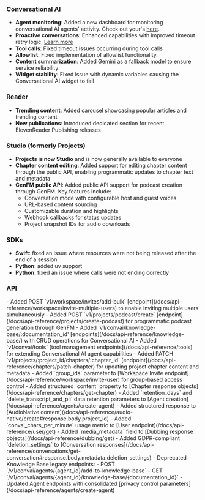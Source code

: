 ### Conversational AI

- **Agent monitoring**: Added a new dashboard for monitoring conversational AI agents' activity. Check out your's [here](/app/conversational-ai).
- **Proactive conversations**: Enhanced capabilities with improved timeout retry logic. [Learn more](/docs/conversational-ai/customization/conversation-flow)
- **Tool calls**: Fixed timeout issues occurring during tool calls
- **Allowlist**: Fixed implementation of allowlist functionality.
- **Content summarization**: Added Gemini as a fallback model to ensure service reliability
- **Widget stability**: Fixed issue with dynamic variables causing the Conversational AI widget to fail

### Reader

- **Trending content**: Added carousel showcasing popular articles and trending content
- **New publications**: Introduced dedicated section for recent ElevenReader Publishing releases

### Studio (formerly Projects)

- **Projects is now Studio** and is now generally available to everyone
- **Chapter content editing**: Added support for editing chapter content through the public API, enabling programmatic updates to chapter text and metadata
- **GenFM public API**: Added public API support for podcast creation through GenFM. Key features include:
  - Conversation mode with configurable host and guest voices
  - URL-based content sourcing
  - Customizable duration and highlights
  - Webhook callbacks for status updates
  - Project snapshot IDs for audio downloads

### SDKs

- **Swift**: fixed an issue where resources were not being released after the end of a session
- **Python**: added uv support
- **Python**: fixed an issue where calls were not ending correctly

### API

<Accordion title="View API changes">
- Added POST `v1/workspace/invites/add-bulk` [endpoint](/docs/api-reference/workspace/invite-multiple-users) to enable inviting multiple users simultaneously
- Added POST `v1/projects/podcast/create` [endpoint](/docs/api-reference/projects/create-podcast) for programmatic podcast generation through GenFM
- Added 'v1/convai/knowledge-base/:documentation_id' [endpoints](/docs/api-reference/knowledge-base/) with CRUD operations for Conversational AI
- Added `v1/convai/tools` [tool management endpoints](/docs/api-reference/tools) for extending Conversational AI agent capabilities
- Added PATCH `v1/projects/:project_id/chapters/:chapter_id` [endpoint](/docs/api-reference/chapters/patch-chapter) for updating project chapter content and metadata
- Added `group_ids` parameter to [Workspace Invite endpoint](/docs/api-reference/workspace/invite-user) for group-based access control
- Added structured `content` property to [Chapter response objects](/docs/api-reference/chapters/get-chapter)
- Added `retention_days` and `delete_transcript_and_pii` data retention parameters to [Agent creation](/docs/api-reference/agents/create-agent)
- Added structured response to [AudioNative content](/docs/api-reference/audio-native/create#response.body.project_id)
- Added `convai_chars_per_minute` usage metric to [User endpoint](/docs/api-reference/user/get)
- Added `media_metadata` field to [Dubbing response objects](/docs/api-reference/dubbing/get)
- Added GDPR-compliant `deletion_settings` to [Conversation responses](/docs/api-reference/conversations/get-conversation#response.body.metadata.deletion_settings)
- Deprecated Knowledge Base legacy endpoints:
  - POST `/v1/convai/agents/{agent_id}/add-to-knowledge-base`
  - GET `/v1/convai/agents/{agent_id}/knowledge-base/{documentation_id}`
- Updated Agent endpoints with consolidated [privacy control parameters](/docs/api-reference/agents/create-agent)
</Accordion>
